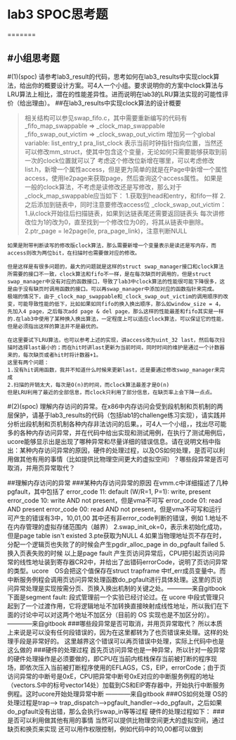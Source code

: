 # lab3 SPOC思考题

=======

#小组思考题
---
#(1)(spoc) 请参考lab3_result的代码，思考如何在lab3_results中实现clock算法，给出你的概要设计方案。可4人一个小组。要求说明你的方案中clock算法与LRU算法上相比，潜在的性能差异性。进而说明在lab3的LRU算法实现的可能性评价（给出理由）。
##在lab3_results中实现clock算法的设计概要
  > 相关结构可以参见swap_fifo.c，其中需要重新编写的代码有
    _fifo_map_swappable => _clock_map_swappable
    _fifo_swap_out_victim => _clock_swap_out_victim
    增加另一个global variable: list_entry_t pra_list_clock 表示当前时钟指针指向位置，当然还可以修改mm_struct，使其中包含这个变量，无论如何只需要能够获取到前一次的clock位置就可以了
    考虑这个修改位新增在哪里，可以考虑修改list.h，新增一个属性access，但是更为简单的就是在Page中新增一个属性access，使用le2page来获取page，然后查询这个access属性。
    如果是一般的clock算法，不考虑是读修改还是写修改，那么对于_clock_map_swappable应当如下：
      1.获取到head和entry，和fifo一样
      2.之后添加到链表中，同时注意要修改access位
    _clock_swap_out_victim：
      1.从clock开始往后扫描链表，如果到达链表尾还需要返回链表头
        每次讲修改位为1的改为0，直至找到一个修改位为0的，将其从链表中删除。
      2.ptr_page = le2page(le, pra_page_link)，注意判断NULL

    如果是附带判断读写的修改版clock算法，那么需要新增一个变量表示是读还是写内存，而access则改为两位bit，在扫描时也需要做对应的修改。

    但是这样是有很多问题的，最大的问题就是这样的struct swap_manager接口和clock算法所需要的接口不一致，clock算法和fifo不一样，是在每次缺页时调用的，但是struct swap_manager中没有对应的函数接口，导致了lab3中clock算法的性能很可能下降很多，这是由于没有缺页时调用函数的接口。可以再swap_manager中添加对应的函数指针来完成。
    极端的情况下，由于_clock_map_swappable和_clock_swap_out_victim的调用顺序的改变，可能导致性能的低下，比如如果如同fifo的换入换出顺序，那么如window_size = 4，先加入4 page，之后每次add page & del page，那么这样的性能最差和fifo其实是一样的.在lab3中使用了某种换入换出算法，一定程度上可以适应clock算法，可以保证它的性能，但是必须指出这样的算法并不是最优的。

    在这里要试下LRU算法，也可以参考上述的实现，讲access改为uint_32 last，然后每次扫描时选择last最小的；而在hit时讲last更新为当前时间，同时时间的维护是通过一个计数器来的，每次缺页或者hit时将计数器+1。
    这里有两个问题：
    1.没有hit调用函数，我并不知道什么时候来更新last，还是要通过修改swap_manager来完成
    2.扫描的开销太大，每次是O(n)的时间，而clock算法最差才是O(n)
    但是LRU利用了最近的全部信息，而clock只利用了部分信息，在缺页率上会下降一点点。


#(2)(spoc) 理解内存访问的异常。在x86中内存访问会受到段机制和页机制的两层保护，请基于lab3_results的代码（包括lab1的challenge练习实现），请实践并分析出段机制和页机制各种内存非法访问的后果。，可4人一个小组，，找出尽可能多的各种内存访问异常，并在代码中给出实现和测试用例，在执行了测试用例后，ucore能够显示出是出现了哪种异常和尽量详细的错误信息。请在说明文档中指出：某种内存访问异常的原因，硬件的处理过程，以及OS如何处理，是否可以利用做其他有用的事情（比如提供比物理空间更大的虚拟空间）？哪些段异常是否可取消，并用页异常取代？

##理解内存访问的异常
  ###某种内存访问异常的原因
    在vmm.c中详细描述了几种pgfault，其中包括了
    error_code 11: default  (W/R=1, P=1): write, present
    error_code 10: write AND not present，但是vma不可写
    error_code 01: read AND present
    error_code 00: read AND not present，但是vma不可写和运行
    可产生的错误有3中，10,01,00
    其中还有非error_code判断的错误，例如
    1.地址不在内存管理的虚拟存储范围内（越界）
    2.swap_init_ok=0，表示未初始化成功，但是page table isn't existed
    3.pte获取为NULL
    4.如果当物理地址页不存在时，分配一个逻辑页也失败了的时候会产生pgdir_alloc_page in do_pgfault failed
    5.换入页表失败的时候
    以上是page fault
    产生页访问异常后，CPU把引起页访问异常的线性地址装到寄存器CR2中，并给出了出错码errorCode，说明了页访问异常的类型。ucore　OS会把这个值保存在struct trapframe 中tf_err成员变量中。而中断服务例程会调用页访问异常处理函数do_pgfault进行具体处理。这里的页访问异常处理是实现按需分页、页换入换出机制的关键之处。————来自gitbook
    下面是segment fault:
    段式管理前一个实验已经讨论过。在 ucore 中段式管理只起到了一个过渡作用，它将逻辑地址不加转换直接映射成线性地址，所以我们在下面的讨论中可以对这两个地址不加区分（目前的 OS 实现也是不加区分的）。————来自gitbook
  ###哪些段异常是否可取消，并用页异常取代？
    所以本质上来说是可以没有任何段错误的，因为在这里都转为了也页错误来处理。这样的处理手段是非常好的。
    这里越界这个错误可以再页错误中处理，实际上代码中也是这么做的
  ###硬件的处理过程
    首先页访问异常也是一种异常，所以针对一般异常的硬件处理操作是必须要做的，即CPU在当前内核栈保存当前被打断的程序现场，即依次压入当前被打断程序使用的EFLAGS，CS，EIP，errorCode；由于页访问异常的中断号是0xE，CPU把异常中断号0xE对应的中断服务例程的地址（vectors.S中的标号vector14处）加载到CS和EIP寄存器中，开始执行中断服务例程。这时ucore开始处理异常中断 ————来自gitbook
  ###OS如何处理
    OS的处理过程是trap--> trap_dispatch-->pgfault_handler-->do_pgfault，之后如果do_pgfault没有出错，那么会执行swap_in等等过程
    硬件的处理过程如下：
  ###是否可以利用做其他有用的事情
    当然可以提供比物理空间更大的虚拟空间，通过缺页和换页来实现
    还可以用作权限控制，例如代码中的10,00都可以做到
    
